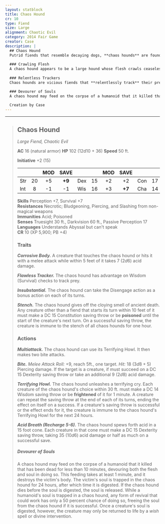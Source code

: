 ```yaml
---
layout: statblock
title: Chaos Hound
cr: 10
type: Fiend
size: Large
alignment: Chaotic Evil
category: 2014 Fair Game
creator: Case
description: |
  ## Chaos Hound
  Putrid fiends that resemble decaying dogs, **chaos hounds** are found throughout the Abyss and other parts of the Lower Planes. On the Material Plane, they are most commonly seen in the service of powerful demons and other evil creatures that use them as trackers and hunters.
  
  ### Crawling Flesh
  A chaos hound appears to be a large hound whose flesh crawls ceaselessly across its body. Upon closer inspection, the creature can be more accurately seen as a decaying hound with a jet-black skeleton covered by **maggots** that squirm as they await their next meal. The maggots that make up its flesh ooze **acid** at all times, leaving pools wherever the chaos hound stands.
  
  ### Relentless Trackers
  Chaos hounds are vicious fiends that **relentlessly track** their prey. Once they have the scent of a target, they will not stop until they are slain or their prey is consumed. When the chaos hound devours its target, it not only consumes the flesh but also the **soul**.

  ### Devourer of Souls
  A chaos hound may feed on the corpse of a humanoid that it killed that has been dead for less than 10 minutes, devouring both the flesh and soul in doing so. This feeding takes at least 1 minute, and it destroys the victim's body. The victim's soul is trapped in the chaos hound for 24 hours, after which time it is digested. If the chaos hound dies before the soul is digested, the soul is released. While a humanoid's soul is trapped in a chaos hound, any form of revival that could work has only a 50 percent chance of doing so, freeing the soul from the chaos hound if it is successful. Once a creature's soul is digested, however, the creature may only be returned to life by a wish spell or divine intervention.
  
  Creation by Case
---
```


___
> ## Chaos Hound
> *Large Fiend, Chaotic Evil*
> 
> **AC** 16 (natural armor) **HP** 102 (12d10 + 36) **Speed** 50 ft.
> 
> **Initiative** +2 (15)
>
> | | | MOD | SAVE | | | MOD | SAVE | | | MOD | SAVE |
> |:--|:-:|:----:|:----:|:--|:-:|:----:|:----:|:--|:-:|:----:|:----:|
> |Str| 20| +5 | **+9** |Dex| 15| +2 | +2 |Con| 17| +3 | +3 |
> |Int| 8| -1 | -1 |Wis| 16| +3 | **+7** |Cha| 14| +2 | **+6** |
>
> **Skills** Perception +7, Survival +7  
> **Resistances** Necrotic; Bludgeoning, Piercing, and Slashing from non-magical weapons  
> **Immunities** Acid; Poisoned  
> **Senses** Truesight 30 ft., Darkvision 60 ft., Passive Perception 17  
> **Languages** Understands Abyssal but can't speak  
> **CR** 10 (XP 5,900; PB +4)
>
> ### Traits
>
> ***Corrosive Body.*** A creature that touches the chaos hound or hits it with a melee attack while within 5 feet of it takes 7 ($2d6$) acid damage.
>
> ***Flawless Tracker.*** The chaos hound has advantage on Wisdom (Survival) checks to track prey.
>
> ***Insubstantial.*** The chaos hound can take the Disengage action as a bonus action on each of its turns.
>
> ***Stench.*** The chaos hound gives off the cloying smell of ancient death. Any creature other than a fiend that starts its turn within 10 feet of it must make a DC 15 Constitution saving throw or be **poisoned** until the start of the creature's next turn. On a successful saving throw, the creature is immune to the stench of all chaos hounds for one hour.
>
> ### Actions
>
> ***Multiattack.*** The chaos hound can use its Terrifying Howl. It then makes two bite attacks.
>
> ***Bite.*** *Melee Attack Roll:* +9, reach 5ft., one target. *Hit:* 18 ($3d8 + 5$) Piercing damage. If the target is a creature, if must succeed on a DC 15 Dexterity saving throw or take an additional 9 ($2d8$) acid damage.
>
> ***Terrifying Howl.*** The chaos hound unleashes a terrifying cry. Each creature of the chaos hound's choice within 30 ft. must make a DC 14 Wisdom saving throw or be **frightened** of it for 1 minute. A creature can repeat the saving throw at the end of each of its turns, ending the effect on itself on a success. If a creature's saving throw is successful or the effect ends for it, the creature is immune to the chaos hound's Terrifying Howl for the next 24 hours.
>
> ***Acid Breath (Recharge 5-6).*** The chaos hound spews forth acid in a 15 foot cone. Each creature in that cone must make a DC 15 Dexterity saving throw, taking 35 ($10d6$) acid damage or half as much on a successful save.
>
> ##### Devourer of Souls
> 
>A chaos hound may feed on the corpse of a humanoid that it killed that has been dead for less than 10 minutes, devouring both the flesh and soul in doing so. This feeding takes at least 1 minute, and it destroys the victim's body. The victim's soul is trapped in the chaos hound for 24 hours, after which time it is digested. If the chaos hound dies before the soul is digested, the soul is released.
>While a humanoid's soul is trapped in a chaos hound, any form of revival that could work has only a 50 percent chance of doing so, freeing the soul from the chaos hound if it is successful. Once a creature's soul is digested, however, the creature may only be returned to life by a *wish* spell or divine intervention.